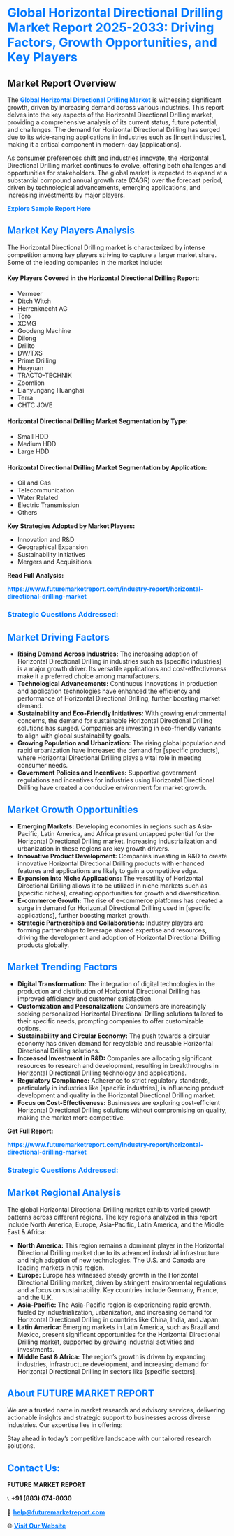 <h1 style="color: #007BFF;">Global Horizontal Directional Drilling Market Report 2025-2033: Driving Factors, Growth Opportunities, and Key Players</h1>

<section id="overview">
<h2>Market Report Overview</h2>
<p>The <a href="https://www.futuremarketreport.com/industry-report/horizontal-directional-drilling-market" style="color: #007BFF; text-decoration: none;"><strong>Global Horizontal Directional Drilling Market</strong></a> is witnessing significant growth, driven by increasing demand across various industries. This report delves into the key aspects of the Horizontal Directional Drilling market, providing a comprehensive analysis of its current status, future potential, and challenges. The demand for Horizontal Directional Drilling has surged due to its wide-ranging applications in industries such as [insert industries], making it a critical component in modern-day [applications].</p>
<p>As consumer preferences shift and industries innovate, the Horizontal Directional Drilling market continues to evolve, offering both challenges and opportunities for stakeholders. The global market is expected to expand at a substantial compound annual growth rate (CAGR) over the forecast period, driven by technological advancements, emerging applications, and increasing investments by major players.</p>
</section>

<section id="overview">
<p><a href="https://www.futuremarketreport.com/request-sample/reportId=50377" style="color: #007BFF; text-decoration: none;"><strong>Explore Sample Report Here</strong></a></p>
</section>

<section id="key-players">
<h2 style="color: #007BFF;">Market Key Players Analysis</h2>
<p>The Horizontal Directional Drilling market is characterized by intense competition among key players striving to capture a larger market share. Some of the leading companies in the market include:</p>
<h4>Key Players Covered in the Horizontal Directional Drilling Report:</h4>
<ul><li>Vermeer</li><li>Ditch Witch</li><li>Herrenknecht AG</li><li>Toro</li><li>XCMG</li><li>Goodeng Machine</li><li>Dilong</li><li>Drillto</li><li>DW/TXS</li><li>Prime Drilling</li><li>Huayuan</li><li>TRACTO-TECHNIK</li><li>Zoomlion</li><li>Lianyungang Huanghai</li><li>Terra</li><li>CHTC JOVE</li></ul>
<h4>Horizontal Directional Drilling Market Segmentation by Type:</h4>
<ul><li>Small HDD</li><li>Medium HDD</li><li>Large HDD</li></ul>

<h4>Horizontal Directional Drilling Market Segmentation by Application:</h4>
<ul><li>Oil and Gas</li><li>Telecommunication</li><li>Water Related</li><li>Electric Transmission</li><li>Others</li></ul>
<p><strong>Key Strategies Adopted by Market Players:</strong></p>
<ul>
<li>Innovation and R&D</li>
<li>Geographical Expansion</li>
<li>Sustainability Initiatives</li>
<li>Mergers and Acquisitions</li>
</ul>
</section>

<section>
<p><strong>Read Full Analysis: </strong></p><a href="https://www.futuremarketreport.com/industry-report/horizontal-directional-drilling-market" style="color: #007BFF; text-decoration: none;"><strong>https://www.futuremarketreport.com/industry-report/horizontal-directional-drilling-market</strong></a>
<h3 style="color: #007BFF;">Strategic Questions Addressed:</h3>
</section>

<section id="driving-factors">
<h2 style="color: #007BFF;">Market Driving Factors</h2>
<ul>
<li><strong>Rising Demand Across Industries:</strong> The increasing adoption of Horizontal Directional Drilling in industries such as [specific industries] is a major growth driver. Its versatile applications and cost-effectiveness make it a preferred choice among manufacturers.</li>
<li><strong>Technological Advancements:</strong> Continuous innovations in production and application technologies have enhanced the efficiency and performance of Horizontal Directional Drilling, further boosting market demand.</li>
<li><strong>Sustainability and Eco-Friendly Initiatives:</strong> With growing environmental concerns, the demand for sustainable Horizontal Directional Drilling solutions has surged. Companies are investing in eco-friendly variants to align with global sustainability goals.</li>
<li><strong>Growing Population and Urbanization:</strong> The rising global population and rapid urbanization have increased the demand for [specific products], where Horizontal Directional Drilling plays a vital role in meeting consumer needs.</li>
<li><strong>Government Policies and Incentives:</strong> Supportive government regulations and incentives for industries using Horizontal Directional Drilling have created a conducive environment for market growth.</li>
</ul>
</section>

<section id="growth-opportunities">
<h2 style="color: #007BFF;">Market Growth Opportunities</h2>
<ul>
<li><strong>Emerging Markets:</strong> Developing economies in regions such as Asia-Pacific, Latin America, and Africa present untapped potential for the Horizontal Directional Drilling market. Increasing industrialization and urbanization in these regions are key growth drivers.</li>
<li><strong>Innovative Product Development:</strong> Companies investing in R&D to create innovative Horizontal Directional Drilling products with enhanced features and applications are likely to gain a competitive edge.</li>
<li><strong>Expansion into Niche Applications:</strong> The versatility of Horizontal Directional Drilling allows it to be utilized in niche markets such as [specific niches], creating opportunities for growth and diversification.</li>
<li><strong>E-commerce Growth:</strong> The rise of e-commerce platforms has created a surge in demand for Horizontal Directional Drilling used in [specific applications], further boosting market growth.</li>
<li><strong>Strategic Partnerships and Collaborations:</strong> Industry players are forming partnerships to leverage shared expertise and resources, driving the development and adoption of Horizontal Directional Drilling products globally.</li>
</ul>
</section>

<section id="trending-factors">
<h2 style="color: #007BFF;">Market Trending Factors</h2>
<ul>
<li><strong>Digital Transformation:</strong> The integration of digital technologies in the production and distribution of Horizontal Directional Drilling has improved efficiency and customer satisfaction.</li>
<li><strong>Customization and Personalization:</strong> Consumers are increasingly seeking personalized Horizontal Directional Drilling solutions tailored to their specific needs, prompting companies to offer customizable options.</li>
<li><strong>Sustainability and Circular Economy:</strong> The push towards a circular economy has driven demand for recyclable and reusable Horizontal Directional Drilling solutions.</li>
<li><strong>Increased Investment in R&D:</strong> Companies are allocating significant resources to research and development, resulting in breakthroughs in Horizontal Directional Drilling technology and applications.</li>
<li><strong>Regulatory Compliance:</strong> Adherence to strict regulatory standards, particularly in industries like [specific industries], is influencing product development and quality in the Horizontal Directional Drilling market.</li>
<li><strong>Focus on Cost-Effectiveness:</strong> Businesses are exploring cost-efficient Horizontal Directional Drilling solutions without compromising on quality, making the market more competitive.</li>
</ul>
</section>

<section>
<p><strong>Get Full Report: </strong></p><a href="https://www.futuremarketreport.com/industry-report/horizontal-directional-drilling-market" style="color: #007BFF; text-decoration: none;"><strong>https://www.futuremarketreport.com/industry-report/horizontal-directional-drilling-market</strong></a>
<h3 style="color: #007BFF;">Strategic Questions Addressed:</h3>
</section>


<section id="regional-analysis">
<h2 style="color: #007BFF;">Market Regional Analysis</h2>
<p>The global Horizontal Directional Drilling market exhibits varied growth patterns across different regions. The key regions analyzed in this report include North America, Europe, Asia-Pacific, Latin America, and the Middle East & Africa:</p>
<ul>
<li><strong>North America:</strong> This region remains a dominant player in the Horizontal Directional Drilling market due to its advanced industrial infrastructure and high adoption of new technologies. The U.S. and Canada are leading markets in this region.</li>
<li><strong>Europe:</strong> Europe has witnessed steady growth in the Horizontal Directional Drilling market, driven by stringent environmental regulations and a focus on sustainability. Key countries include Germany, France, and the U.K.</li>
<li><strong>Asia-Pacific:</strong> The Asia-Pacific region is experiencing rapid growth, fueled by industrialization, urbanization, and increasing demand for Horizontal Directional Drilling in countries like China, India, and Japan.</li>
<li><strong>Latin America:</strong> Emerging markets in Latin America, such as Brazil and Mexico, present significant opportunities for the Horizontal Directional Drilling market, supported by growing industrial activities and investments.</li>
<li><strong>Middle East & Africa:</strong> The region’s growth is driven by expanding industries, infrastructure development, and increasing demand for Horizontal Directional Drilling in sectors like [specific sectors].</li>
</ul>
</section>

<footer>
<h2 style="color: #007BFF;">About FUTURE MARKET REPORT</h2>
<p>We are a trusted name in market research and advisory services, delivering actionable insights and strategic support to businesses across diverse industries. Our expertise lies in offering:</p>

<p>Stay ahead in today’s competitive landscape with our tailored research solutions.</p>

<h2 style="color: #007BFF;">Contact Us:</h2>
<p><strong>FUTURE MARKET REPORT</strong></p>
<p>📞 <strong>+91 (883) 074-8030</strong></p>
<p>📧 <strong><a href="mailto:help@futuremarketreport.com" style="color: #007BFF;">help@futuremarketreport.com</a></strong></p>
<p>🌐 <strong><a href="https://www.futuremarketreport.com/" style="color: #007BFF;">Visit Our Website</a></strong></p>
</footer>